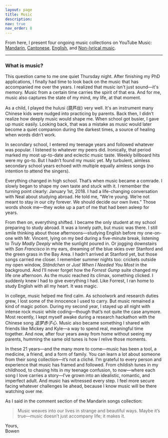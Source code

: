 ```yaml
---
layout: page
title: Music
description:
nav: true
nav_order: 8
---
```


From here, I present four ongoing music collections on YouTube Music: [Mandarin](https://music.youtube.com/playlist?list=PLvoSe_omJl7CcfyJ-uZBzMjbSAgcuGVfV&si=bT9UxTFzTyP2mzOp), [Cantonese](https://music.youtube.com/playlist?list=PLvoSe_omJl7Cn-6yRYRzbGYdi1KQXmosK&si=LcKBTZq4vllrezRC), [English](https://music.youtube.com/playlist?list=PLvoSe_omJl7CISEsonq7aQ_6edif6iwn3&si=8AJ6rmpj1GTpDJh8), and [Non-lyrical music](https://music.youtube.com/playlist?list=PLvoSe_omJl7A2YHhqqtl_a-LG--KoyADO&si=Ml3q4Q-kZuKrISCX).

---

### What is music?

This question came to me one quiet Thursday night. After finishing my PhD applications, I finally had time to look back on the music that has accompanied me over the years. I realized that music isn't just sound—it's memory. Music from a certain time carries the spirit of that era. And for me, music also captures the state of my mind, my life, at that moment.

As a child, I played the hulusi (葫芦丝) very well. It's an instrument many Chinese kids were nudged into practicing by parents. Back then, I didn’t realize how deeply music would shape me. When school got busier, I gave up music easily. Looking back, that was a mistake as music would later become a quiet companion during the darkest times, a source of healing when words didn’t work.

In secondary school, I entered my teenage years and followed whatever was popular. I listened to whatever my peers did. Ironically, that period marked my most up-to-date and eclectic music taste. Weekly billboard hits were my go-to. But I hadn’t found my music yet. My turbulent, aimless secondary school years echoed with multiple equally aimless songs (no intention to attend the singers).

Everything changed in high school. That’s when music became a comrade. I slowly began to shape my own taste and stuck with it. I remember the turning point clearly: January 1st, 2018. I had a life-changing conversation with Neal about studying abroad. He told me, “We’re young. We’re not meant to stay in our city forever. We should decide our own lives.” Those words shook me—they woke up a part of me that had been asleep for years.

From then on, everything shifted. I became the only student at my school preparing to study abroad. It was a lonely path, but music was there. I still smile thinking about those afternoons—studying English before my one-on-one with Mr. Vincent, lying on my bed during a five-minute break, listening to *Truly Madly Deeply* while the sunlight poured in. Or jogging downstairs with *San Francisco* in my ears, dreaming of the blue skies over Stanford and the green grass in the Bay Area. I hadn’t arrived at Stanford yet, but those songs carried me closer. I remember summer nights too: crickets outside my open window, *Ständchen* or *Just When I Needed You Most* in the background. And I’ll never forget how the *Forrest Gump* suite changed my life one afternoon. As the music reached its climax, something clicked. I suddenly knew I had to give everything I had. Like Forrest, I ran home to study English with all my heart. It was magic.

In college, music helped me find calm. As schoolwork and research duties grew, I lost some of the innocence I used to carry. But music remained a kind of magic potion. During my second year, I stayed up all night with intense rock music while coding—though that’s not quite the case anymore. Most recently, I kept myself awake during a research hackathon with the Chinese song *追梦赤子心*. Music also became something I shared with friends like Mickey and Kyle—a way to spend real, meaningful time together. And now, after four years away from home without seeing my parents, humming the same old tunes is how I relive those moments.

In these 21 years—and the many more to come—music has been a tool, a medicine, a friend, and a form of family. You can learn a lot about someone from their song collection—it’s not a cliché. I’m grateful to every person and experience that music has framed and followed. From childish tunes in my childhood, to chasing hits in my teenage confusion, to now—where each song I love carries a story—I’ve grown into an idealistic, romantic, and imperfect adult. And music has witnessed every step. I feel more secure facing whatever challenges lie ahead, because I know music will be there watching over me.

As I said in the comment section of the Mandarin songs collection:

> Music weaves into our lives in strange and beautiful ways. Maybe it’s true—music doesn’t just accompany life; it makes it.


Yours,  
Bowen


     